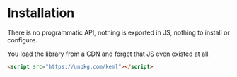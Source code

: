 # Installation

There is no programmatic API, nothing is exported in JS, nothing to install or
configure.

You load the library from a CDN and forget that JS even existed at all.

```html
<script src="https://unpkg.com/keml"></script>
```
